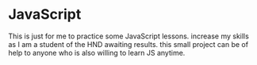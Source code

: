# JavaScript
This is just for me to practice some JavaScript lessons. increase my skills as I am a student of the HND awaiting results. this small project can be of help to anyone who is also willing to learn JS anytime. 
